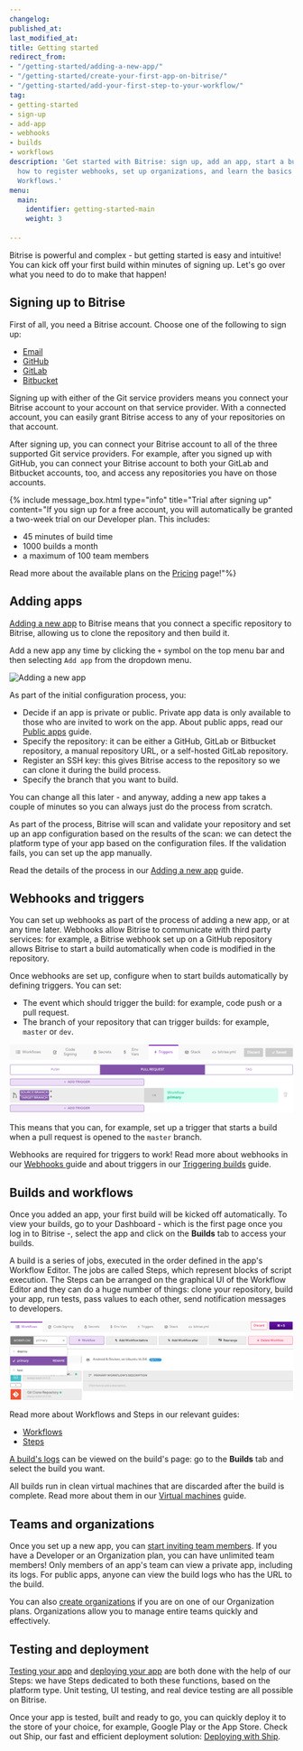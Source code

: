 ```yaml
---
changelog:
published_at:
last_modified_at:
title: Getting started
redirect_from:
- "/getting-started/adding-a-new-app/"
- "/getting-started/create-your-first-app-on-bitrise/"
- "/getting-started/add-your-first-step-to-your-workflow/"
tag:
- getting-started
- sign-up
- add-app
- webhooks
- builds
- workflows
description: 'Get started with Bitrise: sign up, add an app, start a build. Find out
  how to register webhooks, set up organizations, and learn the basics of Steps and
  Workflows.'
menu:
  main:
    identifier: getting-started-main
    weight: 3

---
```

Bitrise is powerful and complex - but getting started is easy and intuitive! You can kick off your first build within minutes of signing up. Let's go over what you need to do to make that happen!

## Signing up to Bitrise

First of all, you need a Bitrise account. Choose one of the following to sign up:

* [Email](/getting-started/signing-up/signing-up-with-email)
* [GitHub](/getting-started/signing-up/signing-up-with-github)
* [GitLab](/getting-started/signing-up/signing-up-with-gitlab)
* [Bitbucket](/getting-started/signing-up/signing-up-with-bitbucket)

Signing up with either of the Git service providers means you connect your Bitrise account to your account on that service provider. With a connected account, you can easily grant Bitrise access to any of your repositories on that account.

After signing up, you can connect your Bitrise account to all of the three supported Git service providers. For example, after you signed up with GitHub, you can connect your Bitrise account to both your GitLab and Bitbucket accounts, too, and access any repositories you have on those accounts.

{% include message_box.html type="info" title="Trial after signing up" content="If you sign up for a free account, you will automatically be granted a two-week trial on our Developer plan. This includes:

* 45 minutes of build time
* 1000 builds a month
* a maximum of 100 team members

Read more about the available plans on the [Pricing](https://www.bitrise.io/pricing/teams) page!"%}

## Adding apps

[Adding a new app](/getting-started/adding-a-new-app/) to Bitrise means that you connect a specific repository to Bitrise, allowing us to clone the repository and then build it.

Add a new app any time by clicking the `+` symbol on the top menu bar and then selecting `Add app` from the dropdown menu.

![Adding a new app](/img/adding-a-new-app/add_new_app.png)

As part of the initial configuration process, you:

* Decide if an app is private or public. Private app data is only available to those who are invited to work on the app. About public apps, read our [Public apps](/getting-started/public-apps/) guide.
* Specify the repository: it can be either a GitHub, GitLab or Bitbucket repository, a manual repository URL, or a self-hosted GitLab repository.
* Register an SSH key: this gives Bitrise access to the repository so we can clone it during the build process.
* Specify the branch that you want to build.

You can change all this later - and anyway, adding a new app takes a couple of minutes so you can always just do the process from scratch.

As part of the process, Bitrise will scan and validate your repository and set up an app configuration based on the results of the scan: we can detect the platform type of your app based on the configuration files. If the validation fails, you can set up the app manually.

Read the details of the process in our [Adding a new app](/getting-started/adding-a-new-app/) guide.

## Webhooks and triggers

You can set up webhooks as part of the process of adding a new app, or at any time later. Webhooks allow Bitrise to communicate with third party services: for example, a Bitrise webhook set up on a GitHub repository allows Bitrise to start a build automatically when code is modified in the repository.

Once webhooks are set up, configure when to start builds automatically by defining triggers. You can set:

* The event which should trigger the build: for example, code push or a pull request.
* The branch of your repository that can trigger builds: for example, `master` or `dev`.

![](/img/trigger-pull-request.png)

This means that you can, for example, set up a trigger that starts a build when a pull request is opened to the `master` branch.

Webhooks are required for triggers to work! Read more about webhooks in our [Webhooks ](/webhooks/index/)guide and about triggers in our [Triggering builds](/builds/triggering-builds/triggering-builds/) guide.

## Builds and workflows

Once you added an app, your first build will be kicked off automatically. To view your builds, go to your Dashboard - which is the first page once you log in to Bitrise -, select the app and click on the **Builds** tab to access your builds.

A build is a series of jobs, executed in the order defined in the app's Workflow Editor. The jobs are called Steps, which represent blocks of script execution. The Steps can be arranged on the graphical UI of the Workflow Editor and they can do a huge number of things: clone your repository, build your app, run tests, pass values to each other, send notification messages to developers.

![](/img/rename-workflow.png)

Read more about Workflows and Steps in our relevant guides:

* [Workflows](/getting-started/getting-started-workflows)
* [Steps](/getting-started/getting-started-steps)

[A build's logs](/builds/build-logs/) can be viewed on the build's page: go to the **Builds** tab and select the build you want.

All builds run in clean virtual machines that are discarded after the build is complete. Read more about them in our [Virtual machines](/infrastructure/virtual-machines/) guide.

## Teams and organizations

Once you set up a new app, you can [start inviting team members](/team-management/index). If you have a Developer or an Organization plan, you can have unlimited team members! Only members of an app's team can view a private app, including its logs. For public apps, anyone can view the build logs who has the URL to the build.

You can also [create organizations](/team-management/organizations/creating-org) if you are on one of our Organization plans. Organizations allow you to manage entire teams quickly and effectively.

## Testing and deployment

[Testing your app](/testing/testing-index/) and [deploying your app](/deploy/deployment-index/) are both done with the help of our Steps: we have Steps dedicated to both these functions, based on the platform type. Unit testing, UI testing, and real device testing are all possible on Bitrise.

Once your app is tested, built and ready to go, you can quickly deploy it to the store of your choice, for example, Google Play or the App Store. Check out Ship, our fast and efficient deployment solution: [Deploying with Ship](/deploy/ship/).
